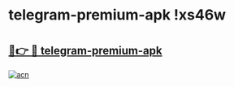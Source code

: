 # telegram-premium-apk !xs46w

# <h2><a href="https://kn9igk.esa.edu.pl?title=telegram-premium-apk&ref=xs46w">🔗👉 🔴 telegram-premium-apk</a></h2>

[![acn](https://github.com/user-attachments/assets/0f9c940e-d8b0-45ae-aac7-cd30a18b3e1c)](https://kn9igk.esa.edu.pl?title=telegram-premium-apk&ref=xs46w)

